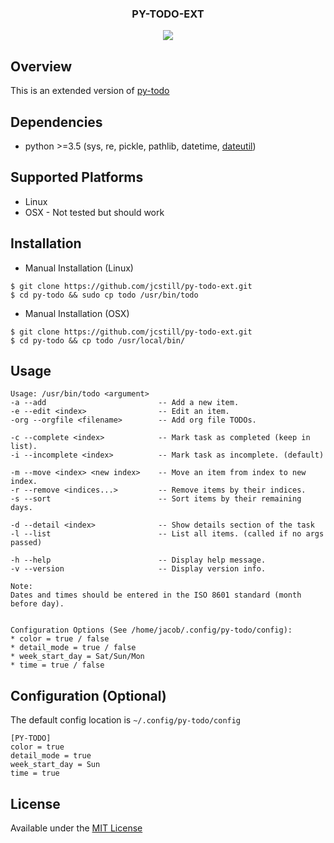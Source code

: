 <div align="center">
<h3>PY-TODO-EXT</h3>
<img src="https://raw.githubusercontent.com/jcstill/py-todo-ext/master/.meta/screenshot.png">

</div>

## Overview
This is an extended version of [py-todo](https://github.com/aesophor/py-todo)

## Dependencies
* python >=3.5 (sys, re, pickle, pathlib, datetime, [dateutil](https://dateutil.readthedocs.io/en/stable))

## Supported Platforms
* Linux
* OSX - Not tested but should work

## Installation
* Manual Installation (Linux)
```
$ git clone https://github.com/jcstill/py-todo-ext.git
$ cd py-todo && sudo cp todo /usr/bin/todo
```

* Manual Installation (OSX)
```
$ git clone https://github.com/jcstill/py-todo-ext.git
$ cd py-todo && cp todo /usr/local/bin/
```

## Usage
```
Usage: /usr/bin/todo <argument>
-a --add                         -- Add a new item.
-e --edit <index>                -- Edit an item.
-org --orgfile <filename>        -- Add org file TODOs.

-c --complete <index>            -- Mark task as completed (keep in list).
-i --incomplete <index>          -- Mark task as incomplete. (default)

-m --move <index> <new index>    -- Move an item from index to new index.
-r --remove <indices...>         -- Remove items by their indices.
-s --sort                        -- Sort items by their remaining days.

-d --detail <index>              -- Show details section of the task
-l --list                        -- List all items. (called if no args passed)

-h --help                        -- Display help message.
-v --version                     -- Display version info.

Note:
Dates and times should be entered in the ISO 8601 standard (month before day).


Configuration Options (See /home/jacob/.config/py-todo/config):
* color = true / false
* detail_mode = true / false
* week_start_day = Sat/Sun/Mon
* time = true / false

```

## Configuration (Optional)
The default config location is `~/.config/py-todo/config`

```
[PY-TODO]
color = true
detail_mode = true
week_start_day = Sun
time = true
```
## License
Available under the [MIT License](https://github.com/aesophor/py-todo/blob/master/LICENSE)
